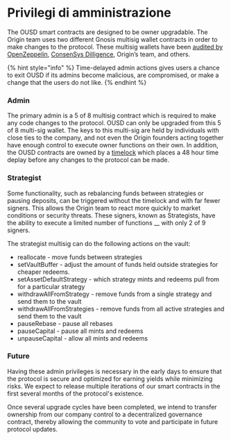 # Privilegi di amministrazione

The OUSD smart contracts are designed to be owner upgradable. The Origin team uses two different Gnosis multisig wallet contracts in order to make changes to the protocol. These multisig wallets have been [audited by OpenZeppelin](https://blog.openzeppelin.com/gnosis-multisig-wallet-audit-d702ff0e2b1e/), [ConsenSys Dilligence](https://blog.gnosis.pm/the-gnosis-multisig-wallet-and-our-commitment-to-security-ce9aca0d17f6), Origin’s team, and others. &#x20;

{% hint style="info" %}
Time-delayed admin actions gives users a chance to exit OUSD if its admins become malicious, are compromised, or make a change that the users do not like.
{% endhint %}

### Admin

The primary admin is a 5 of 8 multisig contract which is required to make any code changes to the protocol. OUSD can only be upgraded from this 5 of 8 multi-sig wallet. The keys to this multi-sig are held by individuals with close ties to the company, and not even the Origin founders acting together have enough control to execute owner functions on their own. In addition, the OUSD contracts are owned by a [timelock](../smart-contracts/api/timelock.md) which places a 48 hour time deplay before any changes to the protocol can be made.&#x20;

### Strategist

Some functionality, such as rebalancing funds between strategies or pausing deposits, can be triggered without the timelock and with far fewer signers. This allows the Origin team to react more quickly to market conditions or security threats. These signers, known as Strategists,  have the ability to execute a limited number of functions __ with only 2 of 9 signers.

The strategist multisig can do the following actions on the vault:

* reallocate - move funds between strategies
* setVaultBuffer - adjust the amount of funds held outside strategies for cheaper redeems.
* setAssetDefaultStrategy - which strategy mints and redeems pull from for a particular strategy
* withdrawAllFromStrategy - remove funds from a single strategy and send them to the vault
* withdrawAllFromStrategies - remove funds from all active strategies and send them to the vault
* pauseRebase - pause all rebases
* pauseCapital - pause all mints and redeems
* unpauseCapital - allow all mints and redeems

### Future

Having these admin privileges is necessary in the early days to ensure that the protocol is secure and optimized for earning yields while minimizing risks. We expect to release multiple iterations of our smart contracts in the first several months of the protocol's existence.

Once several upgrade cycles have been completed, we intend to transfer ownership from our company control to a decentralized governance contract, thereby allowing the community to vote and participate in future protocol updates.
